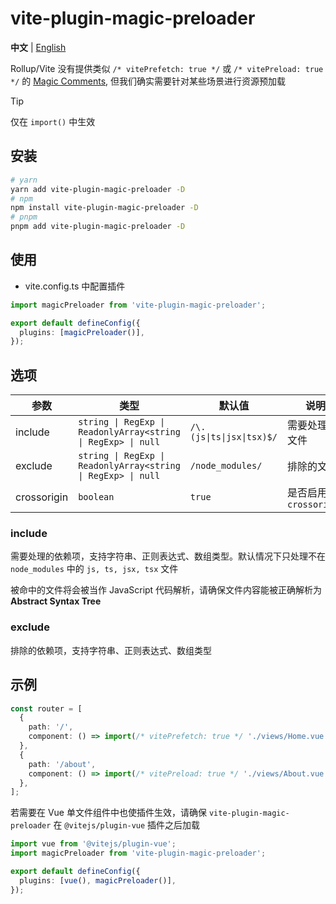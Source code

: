 # vite-plugin-magic-preloader

**中文** | [English](./README.md)

Rollup/Vite 没有提供类似 `/* vitePrefetch: true */` 或 `/* vitePreload: true */` 的 [Magic Comments](https://webpack.js.org/api/module-methods/#magic-comments), 但我们确实需要针对某些场景进行资源预加载

> [!TIP]
> 仅在 `import()` 中生效

## 安装

```bash
# yarn
yarn add vite-plugin-magic-preloader -D
# npm
npm install vite-plugin-magic-preloader -D
# pnpm
pnpm add vite-plugin-magic-preloader -D
```

## 使用

- vite.config.ts 中配置插件

```ts
import magicPreloader from 'vite-plugin-magic-preloader';

export default defineConfig({
  plugins: [magicPreloader()],
});
```

## 选项

| 参数        | 类型                                       | 默认值                    | 说明                   |
| ----------- | ------------------------------------------ | ------------------------- | ---------------------- |
| include     | `string \| RegExp \| ReadonlyArray<string \| RegExp> \| null` | `/\.(js\|ts\|jsx\|tsx)$/` | 需要处理的文件         |
| exclude     | `string \| RegExp \| ReadonlyArray<string \| RegExp> \| null` | `/node_modules/`          | 排除的文件             |
| crossorigin | `boolean`                                  | `true`                    | 是否启用 `crossorigin` |

### include

需要处理的依赖项，支持字符串、正则表达式、数组类型。默认情况下只处理不在 `node_modules` 中的 `js, ts, jsx, tsx` 文件

被命中的文件将会被当作 JavaScript 代码解析，请确保文件内容能被正确解析为 **Abstract Syntax Tree**

### exclude

排除的依赖项，支持字符串、正则表达式、数组类型

## 示例

```ts
const router = [
  {
    path: '/',
    component: () => import(/* vitePrefetch: true */ './views/Home.vue'),
  },
  {
    path: '/about',
    component: () => import(/* vitePreload: true */ './views/About.vue'),
  },
];
```

若需要在 Vue 单文件组件中也使插件生效，请确保 `vite-plugin-magic-preloader` 在 `@vitejs/plugin-vue` 插件之后加载

```ts
import vue from '@vitejs/plugin-vue';
import magicPreloader from 'vite-plugin-magic-preloader';

export default defineConfig({
  plugins: [vue(), magicPreloader()],
});
```
